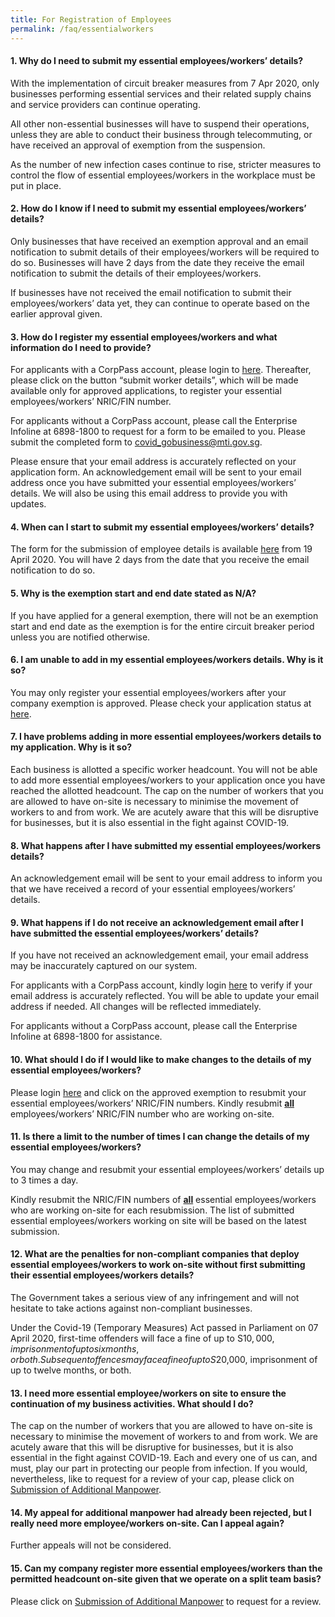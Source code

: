 ```yaml
---
title: For Registration of Employees
permalink: /faq/essentialworkers
---
```


#### **1. Why do I need to submit my essential employees/workers’ details?**
With the implementation of circuit breaker measures from 7 Apr 2020, only businesses performing essential services and their related supply chains and service providers can continue operating.

All other non-essential businesses will have to suspend their operations, unless they are able to conduct their business through telecommuting, or have received an approval of exemption from the suspension.

As the number of new infection cases continue to rise, stricter measures to control the flow of essential employees/workers in the workplace must be put in place.

#### **2. How do I know if I need to submit my essential employees/workers’ details?**
Only businesses that have received an exemption approval and an email notification to submit details of their employees/workers will be required to do so. Businesses will have 2 days from the date they receive the email notification to submit the details of their employees/workers.

If businesses have not received the email notification to submit their employees/workers’ data yet, they can continue to operate based on the earlier approval given.

#### **3. How do I register my essential employees/workers and what information do I need to provide?**
For applicants with a CorpPass account, please login to <a href="https://go.gov.sg/essentialworkers" target="_blank">here</a>. Thereafter, please click on the button “submit worker details”, which will be made available only for approved applications, to register your essential employees/workers’ NRIC/FIN number. 

For applicants without a CorpPass account, please call the Enterprise Infoline at 6898-1800 to request for a form to be emailed to you. Please submit the completed form to <a href = "mailto: covid_gobusiness@mti.gov.sg">covid_gobusiness@mti.gov.sg</a>.

Please ensure that your email address is accurately reflected on your application form. An acknowledgement email will be sent to your email address once you have submitted your essential employees/workers’ details. We will also be using this email address to provide you with updates.

#### **4. When can I start to submit my essential employees/workers’ details?**
The form for the submission of employee details is available <a href="https://covid.gobusiness.gov.sg" target="_blank">here</a> from 19 April 2020. You will have 2 days from the date that you receive the email notification to do so.

#### **5. Why is the exemption start and end date stated as N/A?**
If you have applied for a general exemption, there will not be an exemption start and end date as the exemption is for the entire circuit breaker period unless you are notified otherwise.

#### **6. I am unable to add in my essential employees/workers details. Why is it so?**
You may only register your essential employees/workers after your company exemption is approved. Please check your application status at <a href="https://go.gov.sg/exemptionstatus" target="_blank">here</a>. 

#### **7. I have problems adding in more essential employees/workers details to my application. Why is it so?**
Each business is allotted a specific worker headcount. You will not be able to add more essential employees/workers to your application once you have reached the allotted headcount. The cap on the number of workers that you are allowed to have on-site is necessary to minimise the movement of workers to and from work.  We are acutely aware that this will be disruptive for businesses, but it is also essential in the fight against COVID-19.

#### **8. What happens after I have submitted my essential employees/workers details?**
An acknowledgement email will be sent to your email address to inform you that we have received a record of your essential employees/workers’ details.

#### **9. What happens if I do not receive an acknowledgement email after I have submitted the essential employees/workers’ details?**
If you have not received an acknowledgement email, your email address may be inaccurately captured on our system.

For applicants with a CorpPass account, kindly login <a href="https://go.gov.sg/exemptionstatus" target="_blank">here</a> to verify if your email address is accurately reflected. You will be able to update your email address if needed. All changes will be reflected immediately.

For applicants without a CorpPass account, please call the Enterprise Infoline at 6898-1800 for assistance.

#### **10. What should I do if I would like to make changes to the details of my essential employees/workers?**
Please login <a href="https://go.gov.sg/essentialworkers" target="_blank">here</a> and click on the approved exemption to resubmit your essential employees/workers’ NRIC/FIN numbers. Kindly resubmit **<ins>all</ins>** employees/workers’ NRIC/FIN number who are working on-site.

#### **11. Is there a limit to the number of times I can change the details of my essential employees/workers?**
You may change and resubmit your essential employees/workers’ details up to 3 times a day.

Kindly resubmit the NRIC/FIN numbers of **<ins>all</ins>** essential employees/workers who are working on-site for each resubmission. The list of submitted essential employees/workers working on site will be based on the latest submission.

#### **12. What are the penalties for non-compliant companies that deploy essential employees/workers to work on-site without first submitting their essential employees/workers details?**
The Government takes a serious view of any infringement and will not hesitate to take actions against non-compliant businesses.

Under the Covid-19 (Temporary Measures) Act passed in Parliament on 07 April 2020, first-time offenders will face a fine of up to S$10,000, imprisonment of up to six months, or both. Subsequent offences may face a fine of up to S$20,000, imprisonment of up to twelve months, or both.

#### **13. I need more essential employee/workers on site to ensure the continuation of my business activities. What should I do?**
The cap on the number of workers that you are allowed to have on-site is necessary to minimise the movement of workers to and from work.  We are acutely aware that this will be disruptive for businesses, but it is also essential in the fight against COVID-19. Each and every one of us can, and must, play our part in protecting our people from infection. If you would, nevertheless, like to request for a review of your cap, please click on <a href="https://go.gov.sg/additionalmanpower" target="_blank">Submission of Additional Manpower</a>.

#### **14. My appeal for additional manpower had already been rejected, but I really need more employee/workers on-site. Can I appeal again?**
Further appeals will not be considered.

#### **15. Can my company register more essential employees/workers than the permitted headcount on-site given that we operate on a split team basis?**
Please click on <a href="https://go.gov.sg/additionalmanpower" target="_blank">Submission of Additional Manpower</a> to request for a review.
